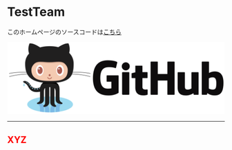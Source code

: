 # TestTeam

このホームページのソースコードは[こちら](https://github.com/ogatatsulab202506/TestTeam/)

![Githubの画像](./github.png)

<hr/>
<h2 style="color:red">XYZ</h2>

